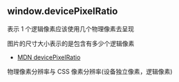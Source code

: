 ## window.devicePixelRatio
表示 1 个逻辑像素应该使用几个物理像素去呈现

图片的尺寸大小表示的是包含有多少个逻辑像素

- [MDN devicePixelRatio](https://developer.mozilla.org/zh-CN/docs/Web/API/Window/devicePixelRatio)

物理像素分辨率与 CSS 像素分辨率(设备独立像素，逻辑像素)